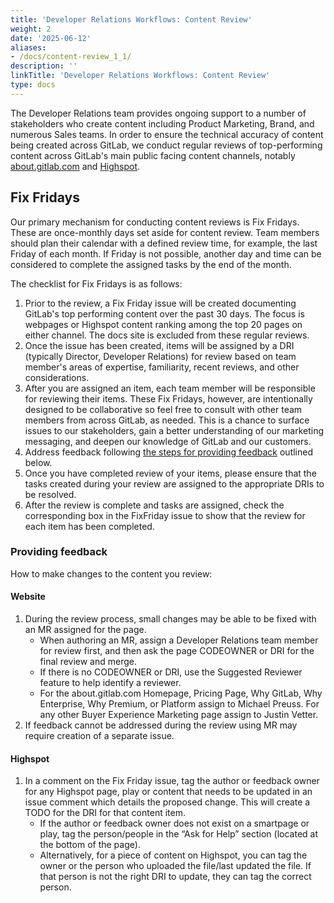 ```yaml
---
title: 'Developer Relations Workflows: Content Review'
weight: 2
date: '2025-06-12'
aliases:
- /docs/content-review_1_1/
description: ''
linkTitle: 'Developer Relations Workflows: Content Review'
type: docs
---
```


The Developer Relations team provides ongoing support to a number of stakeholders who create content including Product Marketing, Brand, and numerous Sales teams. In order to ensure the technical accuracy of content being created across GitLab, we conduct regular reviews of top-performing content across GitLab's main public facing content channels, notably [about.gitlab.com](https://about.gitlab.com) and [Highspot](/handbook/sales/field-communications/gitlab-highspot/#faqs).

## Fix Fridays

Our primary mechanism for conducting content reviews is Fix Fridays. These are once-monthly days set aside for content review. Team members should plan their calendar with a defined review time, for example, the last Friday of each month. If Friday is not possible, another day and time can be considered to complete the assigned tasks by the end of the month.

The checklist for Fix Fridays is as follows:

1. Prior to the review, a Fix Friday issue will be created documenting GitLab's top performing content over the past 30 days. The focus is webpages or Highspot content ranking among the top 20 pages on either channel. The docs site is excluded from these regular reviews.
1. Once the issue has been created, items will be assigned by a DRI (typically Director, Developer Relations) for review based on team member's areas of expertise, familiarity, recent reviews, and other considerations.
1. After you are assigned an item, each team member will be responsible for reviewing their items. These Fix Fridays, however, are intentionally designed to be collaborative so feel free to consult with other team members from across GitLab, as needed. This is a chance to surface issues to our stakeholders, gain a better understanding of our marketing messaging, and deepen our knowledge of GitLab and our customers.
1. Address feedback following [the steps for providing feedback](/handbook/marketing/developer-relations/workflows-tools/content-review/#providing-feedback) outlined below.
1. Once you have completed review of your items, please ensure that the tasks created during your review are assigned to the appropriate DRIs to be resolved.
1. After the review is complete and tasks are assigned, check the corresponding box in the FixFriday issue to show that the review for each item has been completed.  

### Providing feedback

How to make changes to the content you review:

#### Website

1. During the review process, small changes may be able to be fixed with an MR assigned for the page.
    - When authoring an MR, assign a Developer Relations team member for review first, and then ask the page CODEOWNER or DRI for the final review and merge.
    - If there is no CODEOWNER or DRI, use the Suggested Reviewer feature to help identify a reviewer.
    - For the about.gitlab.com Homepage, Pricing Page, Why GitLab, Why Enterprise, Why Premium, or Platform assign to Michael Preuss. For any other Buyer Experience Marketing page assign to Justin Vetter.
1. If feedback cannot be addressed during the review using MR may require creation of a separate issue.

#### Highspot

1. In a comment on the Fix Friday issue, tag the author or feedback owner for any Highspot page, play or content that needs to be updated in an issue comment which details the proposed change. This will create a TODO for the DRI for that content item.  
    - If the author or feedback owner does not exist on a smartpage or play, tag the person/people in the “Ask for Help” section (located at the bottom of the page).
    - Alternatively, for a piece of content on Highspot, you can tag the owner or the person who uploaded the file/last updated the file. If that person is not the right DRI to update, they can tag the correct person.
